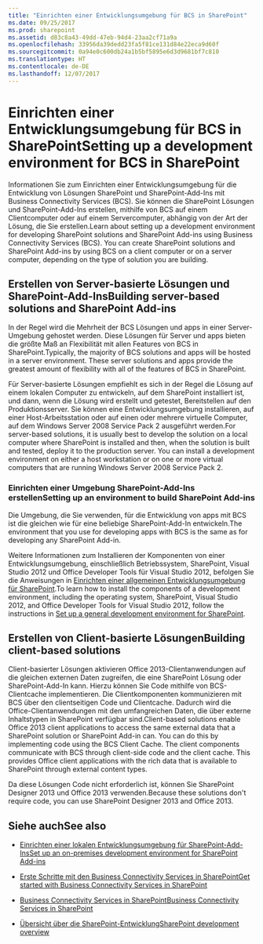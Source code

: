 ```yaml
---
title: "Einrichten einer Entwicklungsumgebung für BCS in SharePoint"
ms.date: 09/25/2017
ms.prod: sharepoint
ms.assetid: d83c8a43-49dd-47eb-94d4-23aa2cf71a9a
ms.openlocfilehash: 33956da39dedd23fa5f81ce131d84e22eca9d60f
ms.sourcegitcommit: 0a94e0c600db24a1b5bf5895e6d3d9681bf7c810
ms.translationtype: HT
ms.contentlocale: de-DE
ms.lasthandoff: 12/07/2017
---
```

# <a name="setting-up-a-development-environment-for-bcs-in-sharepoint"></a><span data-ttu-id="f0511-102">Einrichten einer Entwicklungsumgebung für BCS in SharePoint</span><span class="sxs-lookup"><span data-stu-id="f0511-102">Setting up a development environment for BCS in SharePoint</span></span>
<span data-ttu-id="f0511-p101">Informationen Sie zum Einrichten einer Entwicklungsumgebung für die Entwicklung von Lösungen SharePoint und SharePoint-Add-Ins mit Business Connectivity Services (BCS). Sie können die SharePoint Lösungen und SharePoint-Add-Ins erstellen, mithilfe von BCS auf einem Clientcomputer oder auf einem Servercomputer, abhängig von der Art der Lösung, die Sie erstellen.</span><span class="sxs-lookup"><span data-stu-id="f0511-p101">Learn about setting up a development environment for developing SharePoint solutions and SharePoint Add-ins using Business Connectivity Services (BCS). You can create SharePoint solutions and SharePoint Add-ins by using BCS on a client computer or on a server computer, depending on the type of solution you are building.</span></span>
  
    
    


## <a name="building-server-based-solutions-and-sharepoint-add-ins"></a><span data-ttu-id="f0511-105">Erstellen von Server-basierte Lösungen und SharePoint-Add-Ins</span><span class="sxs-lookup"><span data-stu-id="f0511-105">Building server-based solutions and SharePoint Add-ins</span></span>
<span data-ttu-id="f0511-106"><a name="SP15SettingupdevenvBCS_server"> </a></span><span class="sxs-lookup"><span data-stu-id="f0511-106"><a name="SP15SettingupdevenvBCS_server"> </a></span></span>

<span data-ttu-id="f0511-p102">In der Regel wird die Mehrheit der BCS Lösungen und apps in einer Server-Umgebung gehostet werden. Diese Lösungen für Server und apps bieten die größte Maß an Flexibilität mit allen Features von BCS in SharePoint.</span><span class="sxs-lookup"><span data-stu-id="f0511-p102">Typically, the majority of BCS solutions and apps will be hosted in a server environment. These server solutions and apps provide the greatest amount of flexibility with all of the features of BCS in SharePoint.</span></span>
  
    
    
<span data-ttu-id="f0511-p103">Für Server-basierte Lösungen empfiehlt es sich in der Regel die Lösung auf einem lokalen Computer zu entwickeln, auf dem SharePoint installiert ist, und dann, wenn die Lösung wird erstellt und getestet, Bereitstellen auf den Produktionsserver. Sie können eine Entwicklungsumgebung installieren, auf einer Host-Arbeitsstation oder auf einen oder mehrere virtuelle Computer, auf dem Windows Server 2008 Service Pack 2 ausgeführt werden.</span><span class="sxs-lookup"><span data-stu-id="f0511-p103">For server-based solutions, it is usually best to develop the solution on a local computer where SharePoint is installed and then, when the solution is built and tested, deploy it to the production server. You can install a development environment on either a host workstation or on one or more virtual computers that are running Windows Server 2008 Service Pack 2.</span></span>
  
    
    

### <a name="setting-up-an-environment-to-build-sharepoint-add-ins"></a><span data-ttu-id="f0511-111">Einrichten einer Umgebung SharePoint-Add-Ins erstellen</span><span class="sxs-lookup"><span data-stu-id="f0511-111">Setting up an environment to build SharePoint Add-ins</span></span>

<span data-ttu-id="f0511-112">Die Umgebung, die Sie verwenden, für die Entwicklung von apps mit BCS ist die gleichen wie für eine beliebige SharePoint-Add-In entwickeln.</span><span class="sxs-lookup"><span data-stu-id="f0511-112">The environment that you use for developing apps with BCS is the same as for developing any SharePoint Add-in.</span></span> 
  
    
    
<span data-ttu-id="f0511-113">Weitere Informationen zum Installieren der Komponenten von einer Entwicklungsumgebung, einschließlich Betriebssystem, SharePoint, Visual Studio 2012 und Office Developer Tools für Visual Studio 2012, befolgen Sie die Anweisungen in  [Einrichten einer allgemeinen Entwicklungsumgebung für SharePoint](set-up-a-general-development-environment-for-sharepoint.md).</span><span class="sxs-lookup"><span data-stu-id="f0511-113">To learn how to install the components of a development environment, including the operating system, SharePoint, Visual Studio 2012, and Office Developer Tools for Visual Studio 2012, follow the instructions in  [Set up a general development environment for SharePoint](set-up-a-general-development-environment-for-sharepoint.md).</span></span>
  
    
    

## <a name="building-client-based-solutions"></a><span data-ttu-id="f0511-114">Erstellen von Client-basierte Lösungen</span><span class="sxs-lookup"><span data-stu-id="f0511-114">Building client-based solutions</span></span>
<span data-ttu-id="f0511-115"><a name="SP15SettingupdevenvBCS_client"> </a></span><span class="sxs-lookup"><span data-stu-id="f0511-115"><a name="SP15SettingupdevenvBCS_client"> </a></span></span>

<span data-ttu-id="f0511-p104">Client-basierter Lösungen aktivieren Office 2013-Clientanwendungen auf die gleichen externen Daten zugreifen, die eine SharePoint Lösung oder SharePoint-Add-In kann. Hierzu können Sie Code mithilfe von BCS-Clientcache implementieren. Die Clientkomponenten kommunizieren mit BCS über den clientseitigen Code und Clientcache. Dadurch wird die Office-Clientanwendungen mit den umfangreichen Daten, die über externe Inhaltstypen in SharePoint verfügbar sind.</span><span class="sxs-lookup"><span data-stu-id="f0511-p104">Client-based solutions enable Office 2013 client applications to access the same external data that a SharePoint solution or SharePoint Add-in can. You can do this by implementing code using the BCS Client Cache. The client components communicate with BCS through client-side code and the client cache. This provides Office client applications with the rich data that is available to SharePoint through external content types.</span></span>
  
    
    
<span data-ttu-id="f0511-120">Da diese Lösungen Code nicht erforderlich ist, können Sie SharePoint Designer 2013 und Office 2013 verwenden.</span><span class="sxs-lookup"><span data-stu-id="f0511-120">Because these solutions don't require code, you can use SharePoint Designer 2013 and Office 2013.</span></span>
  
    
    

## <a name="see-also"></a><span data-ttu-id="f0511-121">Siehe auch</span><span class="sxs-lookup"><span data-stu-id="f0511-121">See also</span></span>
<span data-ttu-id="f0511-122"><a name="SP15SettingupdevenvBCS_addresources"> </a></span><span class="sxs-lookup"><span data-stu-id="f0511-122"><a name="SP15SettingupdevenvBCS_addresources"> </a></span></span>


-  [<span data-ttu-id="f0511-123">Einrichten einer lokalen Entwicklungsumgebung für SharePoint-Add-Ins</span><span class="sxs-lookup"><span data-stu-id="f0511-123">Set up an on-premises development environment for SharePoint Add-ins</span></span>](http://msdn.microsoft.com/library/b0878c12-27c9-4eea-ae3b-7e79e5a8838d%28Office.15%29.aspx)
    
  
-  [<span data-ttu-id="f0511-124">Erste Schritte mit den Business Connectivity Services in SharePoint</span><span class="sxs-lookup"><span data-stu-id="f0511-124">Get started with Business Connectivity Services in SharePoint</span></span>](get-started-with-business-connectivity-services-in-sharepoint.md)
    
  
-  [<span data-ttu-id="f0511-125">Business Connectivity Services in SharePoint</span><span class="sxs-lookup"><span data-stu-id="f0511-125">Business Connectivity Services in SharePoint</span></span>](business-connectivity-services-in-sharepoint.md)
    
  
-  [<span data-ttu-id="f0511-126">Übersicht über die SharePoint-Entwicklung</span><span class="sxs-lookup"><span data-stu-id="f0511-126">SharePoint development overview</span></span>](sharepoint-development-overview.md)
    
  

